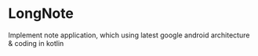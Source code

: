 # LongNote
Implement note application, which using latest google android architecture &amp; coding in kotlin  
